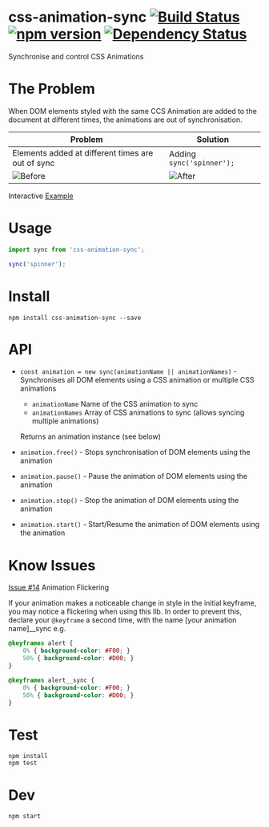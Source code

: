 # css-animation-sync [![Build Status](https://travis-ci.org/bealearts/css-animation-sync.png?branch=master)](https://travis-ci.org/bealearts/css-animation-sync) [![npm version](https://badge.fury.io/js/css-animation-sync.svg)](http://badge.fury.io/js/css-animation-sync) [![Dependency Status](https://david-dm.org/bealearts/css-animation-sync.png)](https://david-dm.org/bealearts/css-animation-sync)

Synchronise and control CSS Animations


# The Problem

When DOM elements styled with the same CCS Animation are added to the document at different times, the animations are out of synchronisation.

|Problem|Solution|
|-------|--------|
|Elements added at different times are out of sync|Adding `sync('spinner');`|
|![Before](./docs/before.gif)|![After](./docs/after.gif)|

Interactive [Example](https://raw.githack.com/bealearts/css-animation-sync/master/example/index.html)

# Usage
```js
import sync from 'css-animation-sync';

sync('spinner');
```

# Install
```shell
npm install css-animation-sync --save
```

# API

* `const animation = new sync(animationName || animationNames)` - Synchronises all DOM elements using a CSS animation or multiple CSS animations

    * `animationName` Name of the CSS animation to sync
    * `animationNames` Array of CSS animations to sync (allows syncing multiple animations)


    Returns an animation instance (see below)

* `animation.free()` - Stops synchronisation of DOM elements using the animation

* `animation.pause()` - Pause the animation of DOM elements using the animation

* `animation.stop()` - Stop the animation of DOM elements using the animation

* `animation.start()` - Start/Resume the animation of DOM elements using the animation


# Know Issues

[Issue #14](https://github.com/bealearts/css-animation-sync/issues/14) Animation Flickering

If your animation makes a noticeable change in style in the initial keyframe, you may notice a flickering when using this lib. In order to prevent this, declare your `@keyframe` a second time, with the name [your animation name]__sync e.g.

```css
@keyframes alert {
    0% { background-color: #F00; }
    50% { background-color: #D00; }
}

@keyframes alert__sync {
    0% { background-color: #F00; }
    50% { background-color: #D00; }
}
```


# Test
```shell
npm install
npm test
```

# Dev
```shell
npm start
```
